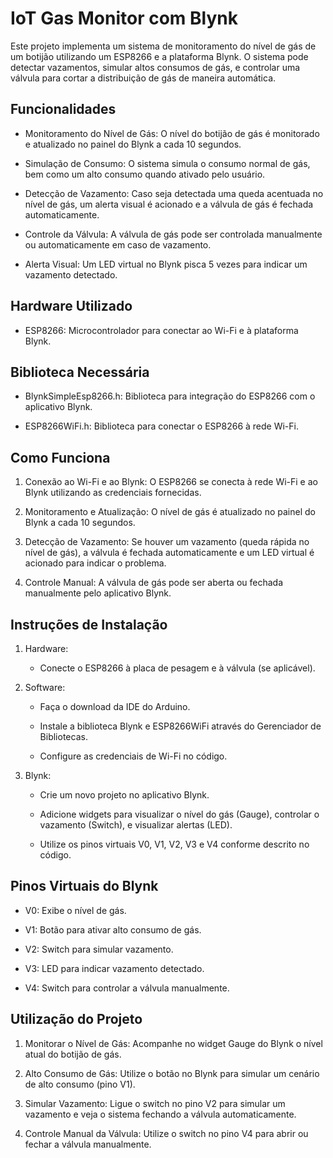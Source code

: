 
# IoT Gas Monitor com Blynk

Este projeto implementa um sistema de monitoramento do nível de gás de um botijão utilizando um ESP8266 e a plataforma Blynk. O sistema pode detectar vazamentos, simular altos consumos de gás, e controlar uma válvula para cortar a distribuição de gás de maneira automática.

## Funcionalidades

- Monitoramento do Nível de Gás: O nível do botijão de gás é monitorado e atualizado no painel do Blynk a cada 10 segundos.

- Simulação de Consumo: O sistema simula o consumo normal de gás, bem como um alto consumo quando ativado pelo usuário.

- Detecção de Vazamento: Caso seja detectada uma queda acentuada no nível de gás, um alerta visual é acionado e a válvula de gás é fechada automaticamente.

- Controle da Válvula: A válvula de gás pode ser controlada manualmente ou automaticamente em caso de vazamento.

- Alerta Visual: Um LED virtual no Blynk pisca 5 vezes para indicar um vazamento detectado.

## Hardware Utilizado

- ESP8266: Microcontrolador para conectar ao Wi-Fi e à plataforma Blynk.

## Biblioteca Necessária

- BlynkSimpleEsp8266.h: Biblioteca para integração do ESP8266 com o aplicativo Blynk.

- ESP8266WiFi.h: Biblioteca para conectar o ESP8266 à rede Wi-Fi.

## Como Funciona

1. Conexão ao Wi-Fi e ao Blynk: O ESP8266 se conecta à rede Wi-Fi e ao Blynk utilizando as credenciais fornecidas.

2. Monitoramento e Atualização: O nível de gás é atualizado no painel do Blynk a cada 10 segundos.

3. Detecção de Vazamento: Se houver um vazamento (queda rápida no nível de gás), a válvula é fechada automaticamente e um LED virtual é acionado para indicar o problema.

4. Controle Manual: A válvula de gás pode ser aberta ou fechada manualmente pelo aplicativo Blynk.

## Instruções de Instalação

1. Hardware:

    - Conecte o ESP8266 à placa de pesagem e à válvula (se aplicável).

2. Software:

    - Faça o download da IDE do Arduino.

    - Instale a biblioteca Blynk e ESP8266WiFi através do Gerenciador de Bibliotecas.

    - Configure as credenciais de Wi-Fi no código.

3. Blynk:

    - Crie um novo projeto no aplicativo Blynk.

    - Adicione widgets para visualizar o nível do gás (Gauge), controlar o vazamento (Switch), e visualizar alertas (LED).

    - Utilize os pinos virtuais V0, V1, V2, V3 e V4 conforme descrito no código.

## Pinos Virtuais do Blynk

- V0: Exibe o nível de gás.

- V1: Botão para ativar alto consumo de gás.

- V2: Switch para simular vazamento.

- V3: LED para indicar vazamento detectado.

- V4: Switch para controlar a válvula manualmente.

## Utilização do Projeto

1. Monitorar o Nível de Gás: Acompanhe no widget Gauge do Blynk o nível atual do botijão de gás.

2. Alto Consumo de Gás: Utilize o botão no Blynk para simular um cenário de alto consumo (pino V1).

3. Simular Vazamento: Ligue o switch no pino V2 para simular um vazamento e veja o sistema fechando a válvula automaticamente.

4. Controle Manual da Válvula: Utilize o switch no pino V4 para abrir ou fechar a válvula manualmente.
